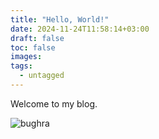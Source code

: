 ```yaml
---
title: "Hello, World!"
date: 2024-11-24T11:58:14+03:00
draft: false
toc: false
images:
tags:
  - untagged
---
```


Welcome to my blog.

![bughra](/images/bughra.jpg)


